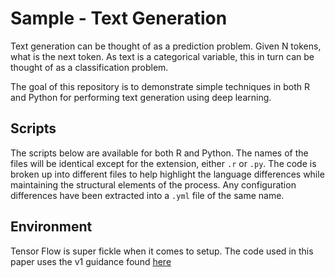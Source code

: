 # Sample - Text Generation

Text generation can be thought of as a prediction problem.
Given N tokens, what is the next token.
As text is a categorical variable, this in turn can be thought of as a classification problem.

The goal of this repository is to demonstrate simple techniques in both R and Python for performing text generation using deep learning. 

## Scripts

The scripts below are available for both R and Python.
The names of the files will be identical except for the extension, either `.r` or `.py`.
The code is broken up into different files to help highlight the language differences while maintaining the structural elements of the process.
Any configuration differences have been extracted into a `.yml` file of the same name.

## Environment

Tensor Flow is super fickle when it comes to setup.
The code used in this paper uses the v1 guidance found [here](https://github.com/MindMimicLabs/getting-started/blob/master/setup-your-environment.md)
